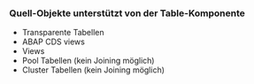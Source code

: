 ### Quell-Objekte unterstützt von der Table-Komponente

- Transparente Tabellen
- ABAP CDS views
- Views
- Pool Tabellen (kein Joining möglich)
- Cluster Tabellen (kein Joining möglich) 